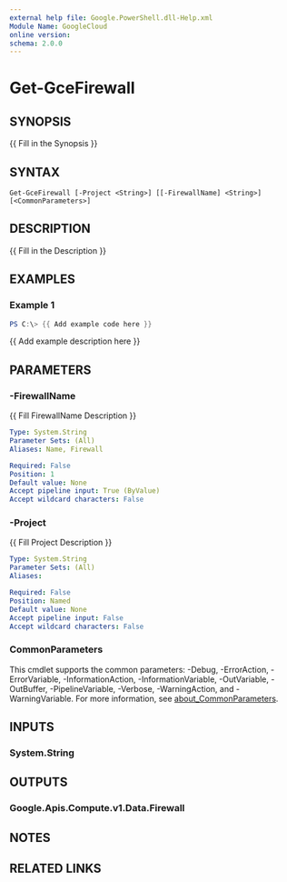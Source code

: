 ```yaml
---
external help file: Google.PowerShell.dll-Help.xml
Module Name: GoogleCloud
online version:
schema: 2.0.0
---
```


# Get-GceFirewall

## SYNOPSIS
{{ Fill in the Synopsis }}

## SYNTAX

```
Get-GceFirewall [-Project <String>] [[-FirewallName] <String>] [<CommonParameters>]
```

## DESCRIPTION
{{ Fill in the Description }}

## EXAMPLES

### Example 1
```powershell
PS C:\> {{ Add example code here }}
```

{{ Add example description here }}

## PARAMETERS

### -FirewallName
{{ Fill FirewallName Description }}

```yaml
Type: System.String
Parameter Sets: (All)
Aliases: Name, Firewall

Required: False
Position: 1
Default value: None
Accept pipeline input: True (ByValue)
Accept wildcard characters: False
```

### -Project
{{ Fill Project Description }}

```yaml
Type: System.String
Parameter Sets: (All)
Aliases:

Required: False
Position: Named
Default value: None
Accept pipeline input: False
Accept wildcard characters: False
```

### CommonParameters
This cmdlet supports the common parameters: -Debug, -ErrorAction, -ErrorVariable, -InformationAction, -InformationVariable, -OutVariable, -OutBuffer, -PipelineVariable, -Verbose, -WarningAction, and -WarningVariable. For more information, see [about_CommonParameters](http://go.microsoft.com/fwlink/?LinkID=113216).

## INPUTS

### System.String

## OUTPUTS

### Google.Apis.Compute.v1.Data.Firewall

## NOTES

## RELATED LINKS
